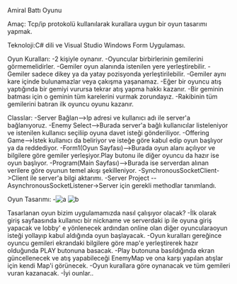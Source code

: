 Amiral Battı Oyunu

Amaç: Tcp/ip protokolü kullanılarak kurallara uygun bir oyun tasarımı 
yapmak.

Teknoloji:C# dili ve Visual Studio Windows Form Uygulaması.

Oyun Kuralları:
-2 kişiyle oynanır.
-Oyuncular birbirlerinin gemilerini görmemelidirler.
-Gemiler oyun alanında istenilen yere yerleştirebilir.
-Gemiler sadece dikey ya da yatay pozisyonda yerleştirilebilir.
-Gemiler aynı kare içinde bulunamazlar veya çakışma yaşanamaz.
-Eğer bir oyuncu atış yaptığında bir gemiyi vurursa tekrar atış yapma hakkı kazanır.
-Bir geminin batması için o geminin tüm karelerini vurmak zorundayız.
-Rakibinin tüm gemilerini batıran ilk oyuncu oyunu kazanır.

Classlar:
-Server Bağlan-->Ip adresi ve kullanıcı adı ile server'a bağlanıyoruz.
-Enemy Select-->Burada server'a bağlı kullanıcılar listeleniyor ve istenilen kullanıcı seçiliip oyuna davet isteği gönderiliyor.
-Offering Game-->İstek kullanıcı da beliriyor ve isteğe göre kabul edip oyun başlıyor ya da reddediyor.
-Form1(Oyun Sayfası)-->Burada oyun alanı açılıyor ve bilgilere göre gemiler yerleşiyor.Play butonu ile diğer oyuncu da hazır ise oyun başlıyor.
-Program(Main Sayfası)-->Burada ise serverdan alınan verilere göre oyunun temel akışı şekilleniyor.
-SynchronousSocketClient->Client ile server'a bilgi aktarımı.
-Server Project
--AsynchronousSocketListener->Server için gerekli methodlar tanımlandı.

Oyun Tasarımı:
-![a](https://user-images.githubusercontent.com/60553003/185487762-06a3abcb-3d3c-4f0c-8f36-7c69f728a00d.png)
![b](https://user-images.githubusercontent.com/60553003/185487775-72733af5-e2aa-4e71-930f-f29e5b0931fb.png)



Tasarlanan oyun bizim uygulamamızda nasıl çalışıyor olacak?
-İlk olarak giriş sayfaasında kullanıcı bir nickname ve serverdaki ip ile oyuna giriş yapacak ve lobby' e yönlenecek ardından online olan diğer oyuncularaoyun isteği yollayıp kabul aldığında oyun başlayacak.
-Oyun kuralları gereğince oyuncu gemileri ekrandaki bilgilere göre  map'e yerleştirerek hazır olduğunda PLAY butonuna basacak.
-Play butonuna basıldığında ekran güncellenecek ve atış yapabileceği EnemyMap ve ona karşı yapılan atışlar için kendi Map'i görünecek.
-Oyun kurallara göre oynanacak ve tüm gemileri vuran kazanacak.
-İyi ounlar..


